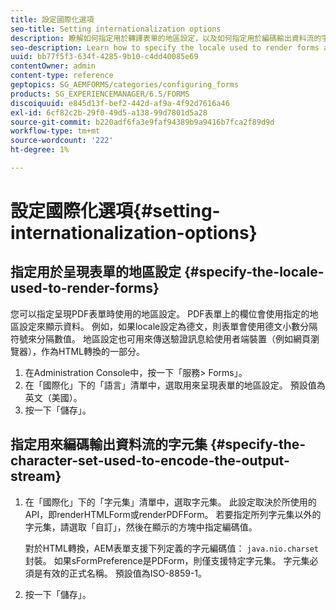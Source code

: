 ```yaml
---
title: 設定國際化選項
seo-title: Setting internationalization options
description: 瞭解如何指定用於轉譯表單的地區設定，以及如何指定用於編碼輸出資料流的字元集。
seo-description: Learn how to specify the locale used to render forms and how to specify the character set used to encode the output stream.
uuid: bb77f5f3-634f-4285-9b10-c4dd40085e69
contentOwner: admin
content-type: reference
geptopics: SG_AEMFORMS/categories/configuring_forms
products: SG_EXPERIENCEMANAGER/6.5/FORMS
discoiquuid: e845d13f-bef2-442d-af9a-4f92d7616a46
exl-id: 6cf82c2b-29f0-49d5-a138-99d7801d5a28
source-git-commit: b220adf6fa3e9faf94389b9a9416b7fca2f89d9d
workflow-type: tm+mt
source-wordcount: '222'
ht-degree: 1%

---
```


# 設定國際化選項{#setting-internationalization-options}

## 指定用於呈現表單的地區設定 {#specify-the-locale-used-to-render-forms}

您可以指定呈現PDF表單時使用的地區設定。 PDF表單上的欄位會使用指定的地區設定來顯示資料。 例如，如果locale設定為德文，則表單會使用德文小數分隔符號來分隔數值。 地區設定也可用來傳送驗證訊息給使用者端裝置（例如網頁瀏覽器），作為HTML轉換的一部分。

1. 在Administration Console中，按一下「服務> Forms」。
1. 在「國際化」下的「語言」清單中，選取用來呈現表單的地區設定。 預設值為英文（美國）。
1. 按一下「儲存」。

## 指定用來編碼輸出資料流的字元集 {#specify-the-character-set-used-to-encode-the-output-stream}

1. 在「國際化」下的「字元集」清單中，選取字元集。 此設定取決於所使用的API，即renderHTMLForm或renderPDFForm。 若要指定所列字元集以外的字元集，請選取「自訂」，然後在顯示的方塊中指定編碼值。

   對於HTML轉換，AEM表單支援下列定義的字元編碼值： `java.nio.charset` 封裝。 如果sFormPreference是PDForm，則僅支援特定字元集。 字元集必須是有效的正式名稱。 預設值為ISO-8859-1。

1. 按一下「儲存」。
